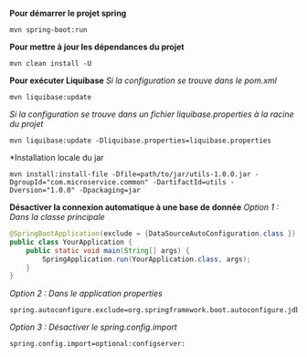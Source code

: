 **Pour démarrer le projet spring**

```shell
mvn spring-boot:run
```

**Pour mettre à jour les dépendances du projet**
```shell
mvn clean install -U
```

**Pour exécuter Liquibase**
*Si la configuration se trouve dans le pom.xml*
```shell
mvn liquibase:update
```
*Si la configuration se trouve dans un fichier liquibase.properties à la racine du projet*
```shell
mvn liquibase:update -Dliquibase.properties=liquibase.properties
```
*Installation locale du jar 
```shell
mvn install:install-file -Dfile=path/to/jar/utils-1.0.0.jar -DgroupId="com.microservice.common" -DartifactId=utils -Dversion="1.0.0" -Dpackaging=jar
```

**Désactiver la connexion automatique à une base de donnée**
*Option 1 : Dans la classe principale*
```java
@SpringBootApplication(exclude = {DataSourceAutoConfiguration.class })
public class YourApplication {
    public static void main(String[] args) {
        SpringApplication.run(YourApplication.class, args);
    }
}

```

*Option 2 : Dans le application properties*
```properties
spring.autoconfigure.exclude=org.springframework.boot.autoconfigure.jdbc.DataSourceAutoConfiguration

```

*Option 3 : Désactiver le spring.config.import*
```properties
spring.config.import=optional:configserver:
```